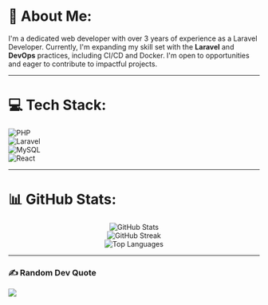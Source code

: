 # 💫 About Me:
I'm a dedicated web developer with over 3 years of experience as a Laravel Developer. Currently, I'm expanding my skill set with the **Laravel** and **DevOps** practices, including CI/CD and Docker. I'm open to opportunities and eager to contribute to impactful projects.

---

# 💻 Tech Stack:
![PHP](https://img.shields.io/badge/PHP-%23778C1F.svg?style=for-the-badge&logo=php&logoColor=white)  
![Laravel](https://img.shields.io/badge/Laravel-%23FF2D20.svg?style=for-the-badge&logo=laravel&logoColor=white)  
![MySQL](https://img.shields.io/badge/MySQL-%2300f.svg?style=for-the-badge&logo=mysql&logoColor=white)  
![React](https://img.shields.io/badge/React-%2320232a.svg?style=for-the-badge&logo=react&logoColor=%2361DAFB)  



---

# 📊 GitHub Stats:
<div align="center">
  <img src="https://github-readme-stats.vercel.app/api?username=kamran-code&theme=dark&hide_border=false&include_all_commits=false&count_private=false" alt="GitHub Stats"/>
  <br/>
  <img src="https://github-readme-streak-stats.herokuapp.com/?user=kamran-code&theme=dark&hide_border=false" alt="GitHub Streak"/>
  <br/>
  <img src="https://github-readme-stats.vercel.app/api/top-langs/?username=kamran-code&theme=dark&hide_border=false&include_all_commits=false&count_private=false&layout=compact" alt="Top Languages"/>
</div>

---

### ✍️ Random Dev Quote
![](https://quotes-github-readme.vercel.app/api?type=vertical&theme=gruvbox)
